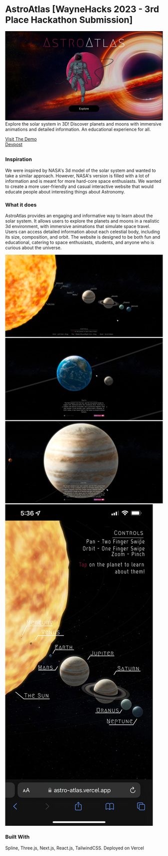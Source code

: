   # AstroAtlas [WayneHacks 2023 - 3rd Place Hackathon Submission]
<img src="readme-images/LandingPage.jpg" />
Explore the solar system in 3D! Discover planets and moons with immersive animations and detailed information. An educational experience for all.  
  
[Visit The Demo](https://astro-atlas.vercel.app/)  
[Devpost](https://devpost.com/software/astroatlas)

##
### Inspiration
We were inspired by NASA's 3d model of the solar system and wanted to take a similar approach. However, NASA's version is filled with a lot of information and is meant for more hard-core space enthusiasts. We wanted to create a more user-friendly and casual interactive website that would educate people about interesting things about Astronomy.

### What it does
AstroAtlas provides an engaging and informative way to learn about the solar system. It allows users to explore the planets and moons in a realistic 3d environment, with immersive animations that simulate space travel. Users can access detailed information about each celestial body, including its size, composition, and orbit. The website is designed to be both fun and educational, catering to space enthusiasts, students, and anyone who is curious about the universe.

<img src="readme-images/App.png" />
<img src="readme-images/Learn.png" />
<img src="readme-images/Learn2.png" />
<img src="readme-images/Mobile.png"/>

### Built With
Spline, Three.js, Next.js, React.js, TailwindCSS. Deployed on Vercel
